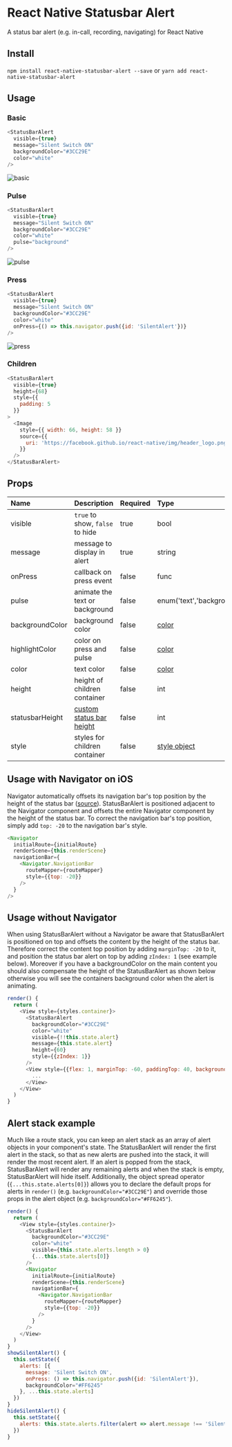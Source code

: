# React Native Statusbar Alert

A status bar alert (e.g. in-call, recording, navigating) for React Native

## Install

`npm install react-native-statusbar-alert --save` or `yarn add react-native-statusbar-alert`

## Usage

### Basic

```js
<StatusBarAlert
  visible={true}
  message="Silent Switch ON"
  backgroundColor="#3CC29E"
  color="white"
/>
```

![basic](screenshots/react-native-statusbar-alert.mov.gif)

### Pulse

```js
<StatusBarAlert
  visible={true}
  message="Silent Switch ON"
  backgroundColor="#3CC29E"
  color="white"
  pulse="background"
/>
```

![pulse](screenshots/react-native-statusbar-alert-pulse.mov.gif)

### Press

```js
<StatusBarAlert
  visible={true}
  message="Silent Switch ON"
  backgroundColor="#3CC29E"
  color="white"
  onPress={() => this.navigator.push({id: 'SilentAlert'})}
/>
```

![press](screenshots/react-native-statusbar-alert-press.mov.gif)

### Children

```js
<StatusBarAlert
  visible={true}
  height={68}
  style={{
    padding: 5
  }}
>
  <Image
    style={{ width: 66, height: 58 }}
    source={{
      uri: 'https://facebook.github.io/react-native/img/header_logo.png'
    }}
  />
</StatusBarAlert>
```

## Props

| Name            | Description                     | Required    | Type                      | Default
| :-------------  | :------------------------------ | :---------- | :------------------------ | :------
| visible         | `true` to show, `false` to hide | true        | bool                      | `false`
| message         | message to display in alert     | true        | string                    | `''`
| onPress         | callback on press event         | false       | func                      | `null`
| pulse           | animate the text or background  | false       | enum('text','background') | `false`
| backgroundColor | background color                | false       | [color][1]                | `'#3DD84C'`
| highlightColor  | color on press and pulse        | false       | [color][1]                | `darken(this.props.backgroundColor, 0.9)`
| color           | text color                      | false       | [color][1]                | `'white'`
| height          | height of children container    | false       | int                       | 20
| statusbarHeight | [custom status bar height][2]   | false       | int                       | 20
| style           | styles for children container   | false       | [style object][3]         | `{}`

[1]: https://facebook.github.io/react-native/docs/colors.html  "React Native Colors"
[2]: https://github.com/brentvatne/react-native-status-bar-size "react-native-status-bar-size"
[3]: https://facebook.github.io/react-native/docs/style.html  "React Native Style"

## Usage with Navigator on iOS

Navigator automatically offsets its navigation bar's top position by the height of the status bar ([source](https://github.com/facebook/react-native/blob/ca2fb70fa9affc6ad9acae6bf116c084cdaa0da3/Libraries/CustomComponents/Navigator/NavigatorNavigationBarStylesIOS.js#L42)). StatusBarAlert is positioned adjacent to the Navigator component and offsets the entire Navigator component by the height of the status bar. To correct the navigation bar's top position, simply add `top: -20` to the navigation bar's style.

```js
<Navigator
  initialRoute={initialRoute}
  renderScene={this.renderScene}
  navigationBar={
    <Navigator.NavigationBar
      routeMapper={routeMapper}
      style={{top: -20}}
    />
  }
/>
```

## Usage without Navigator

When using StatusBarAlert without a Navigator be aware that StatusBarAlert is positioned on top and offsets the content by the height of the status bar. Therefore correct the content top position by adding `marginTop: -20` to it, and position the status bar alert on top by adding `zIndex: 1` (see example below). Moreover if you have a backgroundColor on the main content you should also compensate the height of the StatusBarAlert as shown below otherwise you will see the containers background color when the alert is animating.

```js
render() {
  return (
    <View style={styles.container}>
      <StatusBarAlert
        backgroundColor="#3CC29E"
        color="white"
        visible={!!this.state.alert}
        message={this.state.alert}
        height={60}
        style={{zIndex: 1}}
      />
      <View style={{flex: 1, marginTop: -60, paddingTop: 40, backgroundColor: '#3CC29E'}}>
        ...
      </View>
    </View>
  )
}
```

## Alert stack example

Much like a route stack, you can keep an alert stack as an array of alert objects in your component's state. The StatusBarAlert will render the first alert in the stack, so that as new alerts are pushed into the stack, it will render the most recent alert. If an alert is popped from the stack, StatusBarAlert will render any remaining alerts and when the stack is empty, StatusBarAlert will hide itself. Additionally, the object spread operator (`{...this.state.alerts[0]}`) allows you to declare the default props for alerts in `render()` (e.g. `backgroundColor="#3CC29E"`) and override those props in the alert object (e.g. `backgroundColor="#FF6245"`).

```js
render() {
  return (
    <View style={styles.container}>
      <StatusBarAlert
        backgroundColor="#3CC29E"
        color="white"
        visible={this.state.alerts.length > 0}
        {...this.state.alerts[0]}
      />
      <Navigator
        initialRoute={initialRoute}
        renderScene={this.renderScene}
        navigationBar={
          <Navigator.NavigationBar
            routeMapper={routeMapper}
            style={{top: -20}}
          />
        }
      />
    </View>
  )
}
showSilentAlert() {
  this.setState({
    alerts: [{
      message: 'Silent Switch ON',
      onPress: () => this.navigator.push({id: 'SilentAlert'}),
      backgroundColor="#FF6245"
    }, ...this.state.alerts]
  })
}
hideSilentAlert() {
  this.setState({
    alerts: this.state.alerts.filter(alert => alert.message !== 'Silent Switch ON')
  })
}
```

